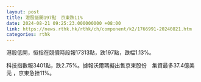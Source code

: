 ```yaml
---
layout: post
title: 港股低開197點　京東跌11%
date: 2024-08-21 09:25:23.000000000 +08:00
link: https://news.rthk.hk/rthk/ch/component/k2/1766991-20240821.htm
categories: rthk
---
```


港股低開，恒指在競價時段報17313點，跌197點，跌幅1.13%。

科技指數報3401點，跌2.75%。據報沃爾瑪擬出售京東股份　集資最多37.4億美元 ，京東急挫11%。
